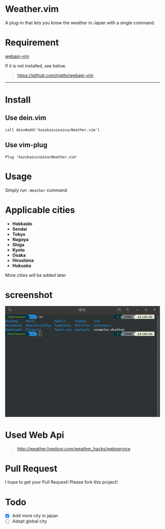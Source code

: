 # Weather.vim

A plug-in that lets you know the weather in Japan with a single command.

# Requirement

[webapi-vim](https://github.com/mattn/webapi-vim)

If it is not installed, see below.

> https://github.com/mattn/webapi-vim

---

# Install

## Use dein.vim

```
call dein#add('kazukazuinaina/Weather.vim')
```

## Use vim-plug

```
Plug 'kazukazuinaina/Weather.vim'
```

# Usage

Simply run `:Weather` command

# Applicable cities

- **Hokkaido**
- **Sendai**
- **Tokyo**
- **Nagoya**
- **Shiga**
- **Kyoto**
- **Osaka**
- **Hiroshima**
- **Hukuoka**

More cities will be added later

# screenshot

![example](./Weather.gif)

# Used Web Api

> http://weather.livedoor.com/weather_hacks/webservice

# Pull Request

I hope to get your Pull Request! Please fork this project!

# Todo

- [x] Add more city in japan
- [ ] Adopt global city
